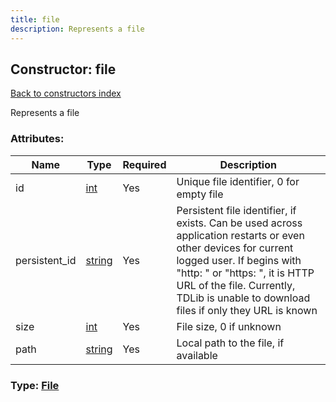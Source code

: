 ```yaml
---
title: file
description: Represents a file
---
```

## Constructor: file  
[Back to constructors index](index.md)



Represents a file

### Attributes:

| Name     |    Type       | Required | Description |
|----------|---------------|----------|-------------|
|id|[int](../types/int.md) | Yes|Unique file identifier, 0 for empty file|
|persistent\_id|[string](../types/string.md) | Yes|Persistent file identifier, if exists. Can be used across application restarts or even other devices for current logged user. If begins with "http: " or "https: ", it is HTTP URL of the file. Currently, TDLib is unable to download files if only they URL is known|
|size|[int](../types/int.md) | Yes|File size, 0 if unknown|
|path|[string](../types/string.md) | Yes|Local path to the file, if available|



### Type: [File](../types/File.md)


